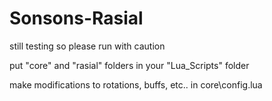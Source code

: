 # Sonsons-Rasial

still testing so please run with caution

put "core" and "rasial" folders in your "Lua_Scripts" folder

make modifications to rotations, buffs, etc.. in core\config.lua
